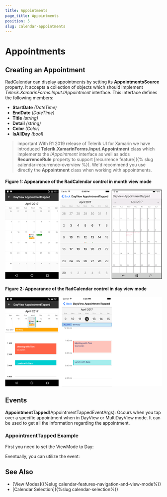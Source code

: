 ```yaml
---
title: Appointments
page_title: Appointments
position: 5
slug: calendar-appointments
---
```


# Appointments #

## Creating an Appointment ##

RadCalendar can display appointments by setting its **AppointmentsSource** property. It accepts a collection of objects which should implement *Telerik.XamarinForms.Input.IAppointment* interface. This interface defines the following members:

- **StartDate** *(DateTime)*
- **EndDate** *(DateTime)*
- **Title** *(string)*
- **Detail** *(string)*
- **Color** *(Color)*
- **IsAllDay** *(bool)*

>important With R1 2019 release of Telerik UI for Xamarin we have introduced **Telerik.XamarinForms.Input.Appointment** class which implements the *IAppointment* interface as well as adds **RecurrenceRule** property to support [recurrence feature]({% slug calendar-recurrence-overview %}). We'd recommend you use directly the **Appointment** class when working with appointments.

<snippet id='calendar-gettingstarted-appointmentssource-csharp'/>

#### **Figure 1: Appearance of the RadCalendar control in month view mode**
![Appointments monthview](images/monthviews.png)

#### **Figure 2: Appearance of the RadCalendar control in day view mode**
![Appointments dayview](images/dayviews.png)

## Events ##
 
**AppointmentTapped**(AppointmentTappedEventArgs): Occurs when you tap over a specific appointment when in DayView or MultiDayView mode. It can be used to get all the information regarding the appointment.

### AppointmentTapped Example ###

First you need to set the ViewMode to Day:

<snippet id='calendar-features-setviewmode-csharp'/>

Eventually, you can utilize the event: 

<snippet id='calendar-features-appointmenttapped-csharp'/>

## See Also

* [View Modes]({%slug calendar-features-navigation-and-view-mode%})
* [Calendar Selection]({%slug calendar-selection%})

